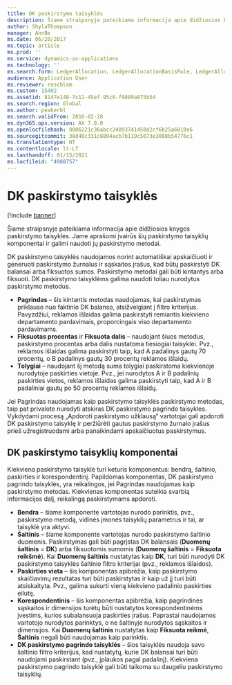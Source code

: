 ```yaml
---
title: DK paskirstymo taisyklės
description: Šiame straipsnyje pateikiama informacija apie didžiosios knygos paskirstymo taisykles. Jame aprašomi įvairūs šių paskirstymo taisyklių komponentai ir galimi naudoti jų paskirstymo metodai.
author: ShylaThompson
manager: AnnBe
ms.date: 06/20/2017
ms.topic: article
ms.prod: ''
ms.service: dynamics-ax-applications
ms.technology: ''
ms.search.form: LedgerAllocation, LedgerAllocationBasisRule, LedgerAllocationRequest, LedgerAllocationRule
audience: Application User
ms.reviewer: roschlom
ms.custom: 15402
ms.assetid: 8147e148-7c11-45ef-95c6-f9889a875b54
ms.search.region: Global
ms.author: peakerbl
ms.search.validFrom: 2016-02-28
ms.dyn365.ops.version: AX 7.0.0
ms.openlocfilehash: 8006221c36abcc24893741458d2cf6b25a6010e6
ms.sourcegitcommit: 38d40c331c8894acb7b119c5073e3088b54776c1
ms.translationtype: HT
ms.contentlocale: lt-LT
ms.lasthandoff: 01/15/2021
ms.locfileid: "4988757"
---
```

# <a name="ledger-allocation-rules"></a>DK paskirstymo taisyklės

[!include [banner](../includes/banner.md)]

Šiame straipsnyje pateikiama informacija apie didžiosios knygos paskirstymo taisykles. Jame aprašomi įvairūs šių paskirstymo taisyklių komponentai ir galimi naudoti jų paskirstymo metodai.

DK paskirstymo taisyklės naudojamos norint automatiškai apskaičiuoti ir generuoti paskirstymo žurnalus ir sąskaitos įrašus, kad būtų paskirstyti DK balansai arba fiksuotos sumos. Paskirstymo metodai gali būti kintantys arba fiksuoti. DK paskirstymo taisyklėms galima naudoti toliau nurodytus paskirstymo metodus.

-   **Pagrindas** – šis kintantis metodas naudojamas, kai paskirstymas priklauso nuo faktinio DK balanso, atsižvelgiant į filtro kriterijus. Pavyzdžiui, reklamos išlaidas galima paskirstyti remiantis kiekvieno departamento pardavimais, proporcingais viso departamento pardavimams.
-   **Fiksuotas procentas** ir **Fiksuota dalis** – naudojant šiuos metodus, paskirstymo procentas arba dalis nustatoma tiesiogiai taisyklei. Pvz., reklamos išlaidas galima paskirstyti taip, kad A padalinys gautų 70 procentų, o B padalinys gautų 30 procentų reklamos išlaidų.
-   **Tolygiai** – naudojant šį metodą suma tolygiai paskirstoma kiekvienoje nurodytoje paskirties vietoje. Pvz., jei nurodytos A ir B padalinių paskirties vietos, reklamos išlaidas galima paskirstyti taip, kad A ir B padaliniai gautų po 50 procentų reklamos išlaidų.

Jei Pagrindas naudojamas kaip paskirstymo taisyklės paskirstymo metodas, taip pat privalote nurodyti atskiras DK paskirstymo pagrindo taisykles. Vykdydami procesą „Apdoroti paskirstymo užklausą“ vartotojai gali apdoroti DK paskirstymo taisyklę ir peržiūrėti gautus paskirstymo žurnalo įrašus prieš užregistruodami arba panaikindami apskaičiuotus paskirstymus.

## <a name="components-of-ledger-allocation-rules"></a>DK paskirstymo taisyklių komponentai
Kiekviena paskirstymo taisyklė turi keturis komponentus: bendrą, šaltinio, paskirties ir korespondentinį. Papildomas komponentas, DK paskirstymo pagrindo taisyklės, yra reikalingos, jei Pagrindas naudojamas kaip paskirstymo metodas. Kiekvienas komponentas suteikia svarbią informacijos dalį, reikalingą paskirstymams apdoroti.

-   **Bendra** – šiame komponente vartotojas nurodo parinktis, pvz., paskirstymo metodą, vidinės įmonės taisyklių parametrus ir tai, ar taisyklė yra aktyvi.
-   **Šaltinis** – šiame komponente vartotojas nurodo paskirstymo šaltinio duomenis. Paskirstymas gali būti pagrįstas DK balansais (**Duomenų šaltinis** = **DK**) arba fiksuotomis sumomis (**Duomenų šaltinis** = **Fiksuota reikšmė**). Kai **Duomenų šaltinis** nustatytas kaip **DK**, turi būti nurodyti DK paskirstymo taisyklės šaltinio filtro kriterijai (pvz., reklamos išlaidos).
-   **Paskirties vieta** – šis komponentas apibrėžia, kaip paskirstymo skaičiavimų rezultatas turi būti paskirstytas ir kaip už jį turi būti atsiskaityta. Pvz., galima sukurti vieną kiekvieno padalinio paskirties eilutę.
-   **Korespondentinis** – šis komponentas apibrėžia, kaip pagrindinės sąskaitos ir dimensijos turėtų būti nustatytos korespondentinėms įvestims, kurios subalansuoja paskirties įrašus. Paprastai naudojamos vartotojo nurodytos parinktys, o ne šaltinyje nurodytos sąskaitos ir dimensijos. Kai **Duomenų šaltinis** nustatytas kaip **Fiksuota reikmė**, **Šaltinis** negali būti naudojamas kaip parinktis.
-   **DK paskirstymo pagrindo taisyklės** – šios taisyklės naudoja savo šaltinio filtro kriterijus, kad nustatytų, kurie DK balansai turi būti naudojami paskirstant (pvz., įplaukos pagal padalinį). Kiekviena paskirstymo pagrindo taisyklė gali būti taikoma su daugeliu paskirstymo taisyklių.




